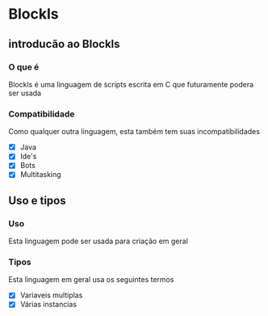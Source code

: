 # Blockls

## introducão ao Blockls


### O que é

Blockls é uma linguagem de scripts escrita em C que futuramente podera ser usada

### Compatibilidade

Como qualquer outra linguagem, esta também tem suas incompatibilidades

- [x] Java
- [x] Ide's
- [x] Bots
- [x] Multitasking

## Uso e tipos

### Uso

Esta linguagem pode ser usada para criação em geral

### Tipos

Esta linguagem em geral usa os seguintes termos

- [x] Variaveis multiplas
- [x] Várias instancias
